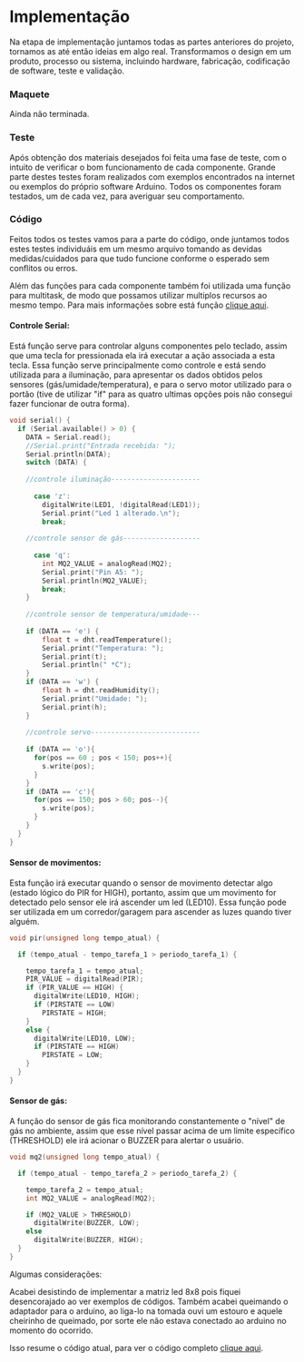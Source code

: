 # **Implementação**

Na etapa de implementação juntamos todas as partes anteriores do projeto, tornamos as até então ideias em algo real. Transformamos o design em um produto, processo ou sistema, incluindo hardware, fabricação, codificação de software, teste e validação.

### **Maquete**

Ainda não terminada.

### **Teste**

Após obtenção dos materiais desejados foi feita uma fase de teste, com o intuito de verificar o bom funcionamento de cada componente. Grande parte destes testes foram realizados com exemplos encontrados na internet ou exemplos do próprio software Arduino. Todos os componentes foram testados, um de cada vez, para averiguar seu comportamento.

### **Código**

Feitos todos os testes vamos para a parte do código, onde juntamos todos estes testes individuáis em um mesmo arquivo tomando as devidas medidas/cuidados para que tudo funcione conforme o esperado sem conflitos ou erros.

Além das funções para cada componente também foi utilizada uma função para multitask, de modo que possamos utilizar multiplos recursos ao mesmo tempo. Para mais informações sobre está função [clique aqui](https://github.com/LPAE/arduino_tutorial/tree/main/tarefas).

#### **Controle Serial:**

Está função serve para controlar alguns componentes pelo teclado, assim que uma tecla for pressionada ela irá executar a ação associada a esta tecla. Essa função serve principalmente como controle e está sendo utilizada para a iluminação, para apresentar os dados obtidos pelos sensores (gás/umidade/temperatura), e para o servo motor utilizado para o portão (tive de utilizar "if" para as quatro ultimas opções pois não consegui fazer funcionar de outra forma).

~~~C
void serial() {
  if (Serial.available() > 0) {
    DATA = Serial.read();
    //Serial.print("Entrada recebida: ");
    Serial.println(DATA);
    switch (DATA) {
    
    //controle iluminação----------------------
    
      case 'z':
        digitalWrite(LED1, !digitalRead(LED1));
        Serial.print("Led 1 alterado.\n");
        break;
        
    //controle sensor de gás-------------------
        
      case 'q':
        int MQ2_VALUE = analogRead(MQ2);
        Serial.print("Pin A5: ");
        Serial.println(MQ2_VALUE);
        break;
    }
    
    //controle sensor de temperatura/umidade---
    
    if (DATA == 'e') {
        float t = dht.readTemperature();
        Serial.print("Temperatura: ");
        Serial.print(t);
        Serial.println(" *C");
    }
    if (DATA == 'w') {
        float h = dht.readHumidity();
        Serial.print("Umidade: ");
        Serial.print(h);
    }
        
    //controle servo---------------------------
        
    if (DATA == 'o'){
      for(pos == 60 ; pos < 150; pos++){
        s.write(pos);
      }
    }
    if (DATA == 'c'){
      for(pos == 150; pos > 60; pos--){
        s.write(pos);
      }
    }
  }
}
~~~

#### **Sensor de movimentos:**

Esta função irá executar quando o sensor de movimento detectar algo (estado lógico do PIR for HIGH), portanto, assim que um movimento for detectado pelo sensor ele irá ascender um led (LED10). Essa função pode ser utilizada em um corredor/garagem para ascender as luzes quando tiver alguém.

~~~C
void pir(unsigned long tempo_atual) {

  if (tempo_atual - tempo_tarefa_1 > periodo_tarefa_1) {

    tempo_tarefa_1 = tempo_atual;
    PIR_VALUE = digitalRead(PIR);
    if (PIR_VALUE == HIGH) {
      digitalWrite(LED10, HIGH);
      if (PIRSTATE == LOW)
        PIRSTATE = HIGH;
    }
    else {
      digitalWrite(LED10, LOW);
      if (PIRSTATE == HIGH)
        PIRSTATE = LOW;
    }
  }
}
~~~

#### **Sensor de gás:**

A função do sensor de gás fica monitorando constantemente o "nível" de gás no ambiente, assim que esse nível passar acima de um limite específico (THRESHOLD) ele irá acionar o BUZZER para alertar o usuário.

~~~C
void mq2(unsigned long tempo_atual) {

  if (tempo_atual - tempo_tarefa_2 > periodo_tarefa_2) {

    tempo_tarefa_2 = tempo_atual;
    int MQ2_VALUE = analogRead(MQ2);

    if (MQ2_VALUE > THRESHOLD)
      digitalWrite(BUZZER, LOW);
    else
      digitalWrite(BUZZER, HIGH);
  }
}
~~~

Algumas considerações:

Acabei desistindo de implementar a matriz led 8x8 pois fiquei desencorajado ao ver exemplos de códigos. Também acabei queimando o adaptador para o arduino, ao liga-lo na tomada ouvi um estouro e aquele cheirinho de queimado, por sorte ele não estava conectado ao arduino no momento do ocorrido.

Isso resume o código atual, para ver o código completo [clique aqui](https://github.com/MarceloPoyer/Projeto_Integrador_2/edit/main/codigo.ino).
